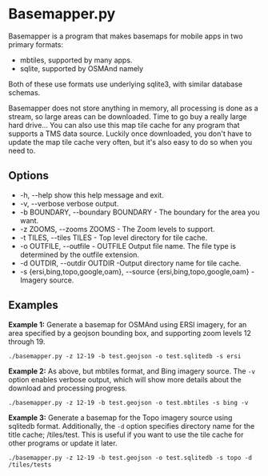 # Basemapper.py

Basemapper is a program that makes basemaps for mobile apps in two primary formats:

- mbtiles, supported by many apps.
- sqlite, supported by OSMAnd
 namely

Both of these use formats use underlying sqlite3, with similar database
schemas. 

Basemapper does not store anything in memory, all processing
is done as a stream, so large areas can be downloaded. Time to go buy a
really large hard drive... You can also use this map tile cache for
any program that supports a TMS data source. Luckily once downloaded,
you don't have to update the map tile cache very often, but it's also
easy to do so when you need to.

## Options

- -h, --help show this help message and exit.
- -v, --verbose verbose output.
- -b BOUNDARY, --boundary BOUNDARY - The boundary for the area you want.
- -z ZOOMS, --zooms ZOOMS - The Zoom levels to support.
- -t TILES, --tiles TILES - Top level directory for tile cache.
- -o OUTFILE, --outfile - OUTFILE Output file name. The file type is determined by the outfile extension.
- -d OUTDIR, --outdir OUTDIR -Output directory name for tile cache.
- -s {ersi,bing,topo,google,oam}, --source {ersi,bing,topo,google,oam} - Imagery source.

## Examples

**Example 1:**
Generate a basemap for OSMAnd using ERSI imagery, for an area specified by a geojson bounding box, and supporting zoom levels 12 through 19.

    ./basemapper.py -z 12-19 -b test.geojson -o test.sqlitedb -s ersi

**Example 2:**
As above, but mbtiles format, and Bing imagery source. The `-v` option enables verbose output,
which will show more details about the download and processing progress.   
   

    ./basemapper.py -z 12-19 -b test.geojson -o test.mbtiles -s bing -v

**Example 3:**
Generate a basemap for the Topo imagery source using sqlitedb format.
 Additionally, the `-d` option specifies directory name for the title cache; /tiles/test. This is useful
 if you want to use the tile cache for other programs or update it later.
    
    ./basemapper.py -z 12-19 -b test.geojson -o test.sqlitedb -s topo -d /tiles/tests
